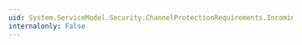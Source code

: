```yaml
---
uid: System.ServiceModel.Security.ChannelProtectionRequirements.IncomingSignatureParts
internalonly: False
---
```


